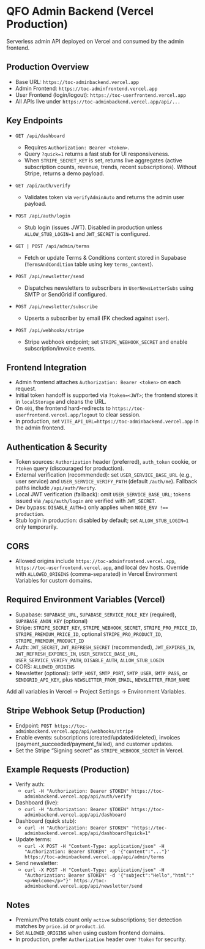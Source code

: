 # QFO Admin Backend (Vercel Production)

Serverless admin API deployed on Vercel and consumed by the admin frontend.

## Production Overview

- Base URL: `https://toc-adminbackend.vercel.app`
- Admin Frontend: `https://toc-adminfrontend.vercel.app`
- User Frontend (login/logout): `https://toc-userfrontend.vercel.app`
- All APIs live under `https://toc-adminbackend.vercel.app/api/...`

## Key Endpoints

- `GET /api/dashboard`
  - Requires `Authorization: Bearer <token>`.
  - Query `?quick=1` returns a fast stub for UI responsiveness.
  - When `STRIPE_SECRET_KEY` is set, returns live aggregates (active subscription counts, revenue, trends, recent subscriptions). Without Stripe, returns a demo payload.

- `GET /api/auth/verify`
  - Validates token via `verifyAdminAuto` and returns the admin user payload.

- `POST /api/auth/login`
  - Stub login (issues JWT). Disabled in production unless `ALLOW_STUB_LOGIN=1` and `JWT_SECRET` is configured.

- `GET | POST /api/admin/terms`
  - Fetch or update Terms & Conditions content stored in Supabase (`TermsAndCondition` table using key `terms_content`).

- `POST /api/newsletter/send`
  - Dispatches newsletters to subscribers in `UserNewsLetterSubs` using SMTP or SendGrid if configured.

- `POST /api/newsletter/subscribe`
  - Upserts a subscriber by email (FK checked against `User`).

- `POST /api/webhooks/stripe`
  - Stripe webhook endpoint; set `STRIPE_WEBHOOK_SECRET` and enable subscription/invoice events.

## Frontend Integration

- Admin frontend attaches `Authorization: Bearer <token>` on each request.
- Initial token handoff is supported via `?token=<JWT>`; the frontend stores it in `localStorage` and cleans the URL.
- On `401`, the frontend hard-redirects to `https://toc-userfrontend.vercel.app/logout` to clear session.
- In production, set `VITE_API_URL=https://toc-adminbackend.vercel.app` in the admin frontend.

## Authentication & Security

- Token sources: `Authorization` header (preferred), `auth_token` cookie, or `?token` query (discouraged for production).
- External verification (recommended): set `USER_SERVICE_BASE_URL` (e.g., user service) and `USER_SERVICE_VERIFY_PATH` (default `/auth/me`). Fallback paths include `/api/auth/Verify`.
- Local JWT verification (fallback): omit `USER_SERVICE_BASE_URL`; tokens issued via `/api/auth/login` are verified with `JWT_SECRET`.
- Dev bypass: `DISABLE_AUTH=1` only applies when `NODE_ENV !== production`.
- Stub login in production: disabled by default; set `ALLOW_STUB_LOGIN=1` only temporarily.

## CORS

- Allowed origins include `https://toc-adminfrontend.vercel.app`, `https://toc-userfrontend.vercel.app`, and local dev hosts. Override with `ALLOWED_ORIGINS` (comma-separated) in Vercel Environment Variables for custom domains.

## Required Environment Variables (Vercel)

- Supabase: `SUPABASE_URL`, `SUPABASE_SERVICE_ROLE_KEY` (required), `SUPABASE_ANON_KEY` (optional)
- Stripe: `STRIPE_SECRET_KEY`, `STRIPE_WEBHOOK_SECRET`, `STRIPE_PRO_PRICE_ID`, `STRIPE_PREMIUM_PRICE_ID`, optional `STRIPE_PRO_PRODUCT_ID`, `STRIPE_PREMIUM_PRODUCT_ID`
- Auth: `JWT_SECRET`, `JWT_REFRESH_SECRET` (recommended), `JWT_EXPIRES_IN`, `JWT_REFRESH_EXPIRES_IN`, `USER_SERVICE_BASE_URL`, `USER_SERVICE_VERIFY_PATH`, `DISABLE_AUTH`, `ALLOW_STUB_LOGIN`
- CORS: `ALLOWED_ORIGINS`
- Newsletter (optional): `SMTP_HOST`, `SMTP_PORT`, `SMTP_USER`, `SMTP_PASS`, or `SENDGRID_API_KEY`, plus `NEWSLETTER_FROM_EMAIL`, `NEWSLETTER_FROM_NAME`

Add all variables in Vercel → Project Settings → Environment Variables.

## Stripe Webhook Setup (Production)

- Endpoint: `POST https://toc-adminbackend.vercel.app/api/webhooks/stripe`
- Enable events: subscriptions (created/updated/deleted), invoices (payment_succeeded/payment_failed), and customer updates.
- Set the Stripe “Signing secret” as `STRIPE_WEBHOOK_SECRET` in Vercel.

## Example Requests (Production)

- Verify auth:
  - `curl -H "Authorization: Bearer $TOKEN" https://toc-adminbackend.vercel.app/api/auth/verify`
- Dashboard (live):
  - `curl -H "Authorization: Bearer $TOKEN" https://toc-adminbackend.vercel.app/api/dashboard`
- Dashboard (quick stub):
  - `curl -H "Authorization: Bearer $TOKEN" "https://toc-adminbackend.vercel.app/api/dashboard?quick=1"`
- Update terms:
  - `curl -X POST -H "Content-Type: application/json" -H "Authorization: Bearer $TOKEN" -d '{"content":"..."}' https://toc-adminbackend.vercel.app/api/admin/terms`
- Send newsletter:
  - `curl -X POST -H "Content-Type: application/json" -H "Authorization: Bearer $TOKEN" -d '{"subject":"Hello","html":"<p>Welcome</p>"}' https://toc-adminbackend.vercel.app/api/newsletter/send`

## Notes

- Premium/Pro totals count only `active` subscriptions; tier detection matches by `price.id` or `product.id`.
- Set `ALLOWED_ORIGINS` when using custom frontend domains.
- In production, prefer `Authorization` header over `?token` for security.
